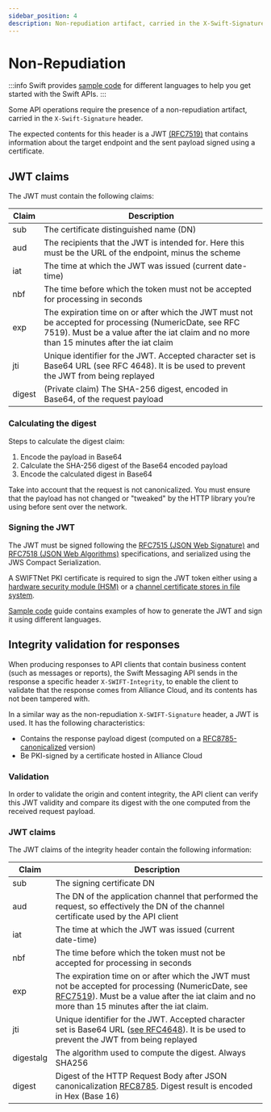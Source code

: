 ```yaml
---
sidebar_position: 4
description: Non-repudiation artifact, carried in the X-Swift-Signature header
---
```


# Non-Repudiation

:::info
Swift provides [sample code](./consumer/sample-code/quickstart) for different languages to help you get started with the Swift APIs.
:::

Some API operations require the presence of a non-repudiation artifact, carried in the `X-Swift-Signature` header.

The expected contents for this header is a JWT [(RFC7519)](https://datatracker.ietf.org/doc/html/rfc7519) that contains information about the target endpoint and the sent payload signed using a certificate.

## JWT claims

The JWT must contain the following claims:

| Claim  | Description                                                                                                                                                                                        |
| ------ | -------------------------------------------------------------------------------------------------------------------------------------------------------------------------------------------------- |
| sub    | The certificate distinguished name (DN)                                                                                                                                                            |
| aud    | The recipients that the JWT is intended for. Here this must be the URL of the endpoint, minus the scheme                                                                                           |
| iat    | The time at which the JWT was issued (current date-time)                                                                                                                                           |
| nbf    | The time before which the token must not be accepted for processing in seconds                                                                                                                     |
| exp    | The expiration time on or after which the JWT must not be accepted for processing (NumericDate, see RFC 7519). Must be a value after the iat claim and no more than 15 minutes after the iat claim |
| jti    | Unique identifier for the JWT. Accepted character set is Base64 URL (see RFC 4648). It is be used to prevent the JWT from being replayed                                                           |
| digest | (Private claim) The SHA-256 digest, encoded in Base64, of the request payload                                                                                                                      |

### Calculating the digest

Steps to calculate the digest claim:

1. Encode the payload in Base64
2. Calculate the SHA-256 digest of the Base64 encoded payload
3. Encode the calculated digest in Base64

Take into account that the request is not canonicalized.
You must ensure that the payload has not changed or "tweaked" by the HTTP library you’re using before sent over the network.

### Signing the JWT

The JWT must be signed following the [RFC7515 (JSON Web Signature)](https://datatracker.ietf.org/doc/html/rfc7515) and [RFC7518 (JSON Web Algorithms)](https://datatracker.ietf.org/doc/html/rfc7518) specifications, and serialized using the JWS Compact Serialization.

A SWIFTNet PKI certificate is required to sign the JWT token either using a [hardware security module (HSM)](/docs/consumer/security/swiftnet-pki/hsm-certificate)
or a [channel certificate stores in file system](/docs/consumer/security/swiftnet-pki/channel-certificate).

[Sample code](/category/sample-code) guide contains examples of how to generate the JWT and sign it using different languages.

## Integrity validation for responses

When producing responses to API clients that contain business content (such as messages or reports), the Swift Messaging API sends in the response a specific header `X-SWIFT-Integrity`, to enable the client to validate that the response comes from Alliance Cloud, and its contents has not been tampered with.

In a similar way as the non-repudiation `X-SWIFT-Signature` header, a JWT is used. It has the following characteristics:

- Contains the response payload digest (computed on a [RFC8785-canonicalized](https://datatracker.ietf.org/doc/html/rfc8785) version)
- Be PKI-signed by a certificate hosted in Alliance Cloud

### Validation

In order to validate the origin and content integrity, the API client can verify this JWT validity and compare its digest with the one computed from the received request payload.

### JWT claims

The JWT claims of the integrity header contain the following information:

| Claim     | Description                                                                                                                                                                                        |
| --------- | -------------------------------------------------------------------------------------------------------------------------------------------------------------------------------------------------- |
| sub       | The signing certificate DN                                                                                                                                                                         |
| aud       | The DN of the application channel that performed the request, so effectively the DN of the channel certificate used by the API client                                                              |
| iat       | The time at which the JWT was issued (current date-time)                                                                                                                                           |
| nbf       | The time before which the token must not be accepted for processing in seconds                                                                                                                     |
| exp       | The expiration time on or after which the JWT must not be accepted for processing (NumericDate, see [RFC7519](https://datatracker.ietf.org/doc/html/rfc7519)). Must be a value after the iat claim and no more than 15 minutes after the iat claim. |
| jti       | Unique identifier for the JWT. Accepted character set is Base64 URL ([see RFC4648](https://datatracker.ietf.org/doc/html/rfc4648)). It is be used to prevent the JWT from being replayed                                                           |
| digestalg | The algorithm used to compute the digest. Always SHA256                                                                                                                                            |
| digest    | Digest of the HTTP Request Body after JSON canonicalization [RFC8785](https://datatracker.ietf.org/doc/html/rfc8785). Digest result is encoded in Hex (Base 16)                                    |
